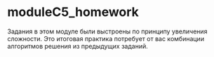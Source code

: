 # moduleC5_homework
Задания в этом модуле были выстроены по принципу увеличения сложности. Это итоговая практика потребует от вас комбинации алгоритмов решения из предыдущих заданий.
